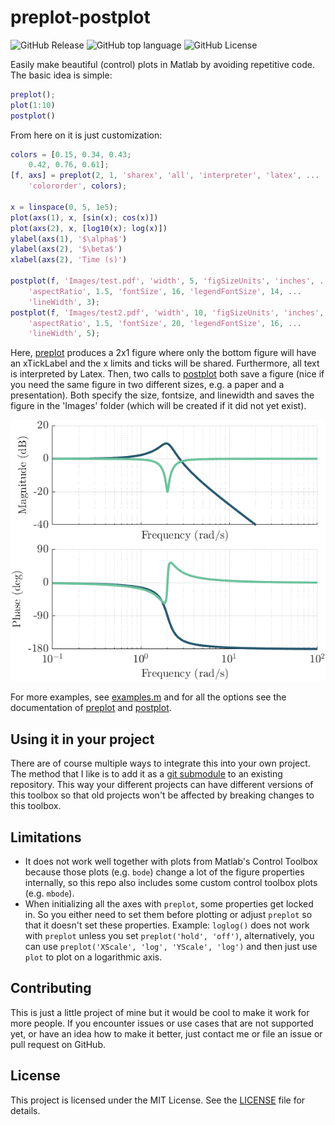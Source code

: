 # preplot-postplot

![GitHub Release](https://img.shields.io/github/v/release/jesseishi/preplot-postplot)
![GitHub top language](https://img.shields.io/github/languages/top/jesseishi/preplot-postplot)
![GitHub License](https://img.shields.io/github/license/jesseishi/preplot-postplot)

Easily make beautiful (control) plots in Matlab by avoiding repetitive code.
The basic idea is simple:

```Matlab
preplot();
plot(1:10)
postplot()
```

From here on it is just customization:

```Matlab
colors = [0.15, 0.34, 0.43;
    0.42, 0.76, 0.61];
[f, axs] = preplot(2, 1, 'sharex', 'all', 'interpreter', 'latex', ...
    'colororder', colors);

x = linspace(0, 5, 1e5);
plot(axs(1), x, [sin(x); cos(x)])
plot(axs(2), x, [log10(x); log(x)])
ylabel(axs(1), '$\alpha$')
ylabel(axs(2), '$\beta$')
xlabel(axs(2), 'Time (s)')

postplot(f, 'Images/test.pdf', 'width', 5, 'figSizeUnits', 'inches', ...
    'aspectRatio', 1.5, 'fontSize', 16, 'legendFontSize', 14, ...
    'lineWidth', 3);
postplot(f, 'Images/test2.pdf', 'width', 10, 'figSizeUnits', 'inches', ...
    'aspectRatio', 1.5, 'fontSize', 20, 'legendFontSize', 16, ...
    'lineWidth', 5);
```

Here, [preplot](src/preplot.m) produces a 2x1 figure where only the bottom figure will
have an xTickLabel and the x limits and ticks will be shared. Furthermore, all text is
interpreted by Latex. Then, two calls to [postplot](src/postplot.m) both save a figure
(nice if you need the same figure in two different sizes, e.g. a paper and a
presentation). Both specify the size, fontsize, and linewidth and saves the figure in
the 'Images' folder (which will be created if it did not yet exist).

![examples](Images/example.png)

For more examples, see [examples.m](src/examples.m) and for all the options see the
documentation of [preplot](src/preplot.m) and [postplot](src/postplot.m).

## Using it in your project

There are of course multiple ways to integrate this into your own project. The method
that I like is to add it as a
[git submodule](https://git-scm.com/book/en/v2/Git-Tools-Submodules) to an existing
repository. This way your different projects can have different versions of this toolbox
so that old projects won't be affected by breaking changes to this toolbox.

## Limitations

- It does not work well together with plots from Matlab's Control Toolbox because those
  plots (e.g. `bode`) change a lot of the figure properties internally, so this repo
  also includes some custom control toolbox plots (e.g. `mbode`).
- When initializing all the axes with `preplot`, some properties get locked in. So you
  either need to set them before plotting or adjust `preplot` so that it doesn't set
  these properties. Example: `loglog()` does not work with `preplot` unless you set
  `preplot('hold', 'off')`, alternatively, you can use
  `preplot('XScale', 'log', 'YScale', 'log')` and then just use `plot` to plot on a
  logarithmic axis.

## Contributing

This is just a little project of mine but it would be cool to make it work for more
people. If you encounter issues or use cases that are not supported yet, or have an idea
how to make it better, just contact me or file an issue or pull request on GitHub.

## License

This project is licensed under the MIT License. See the [LICENSE](LICENSE) file for
details.
